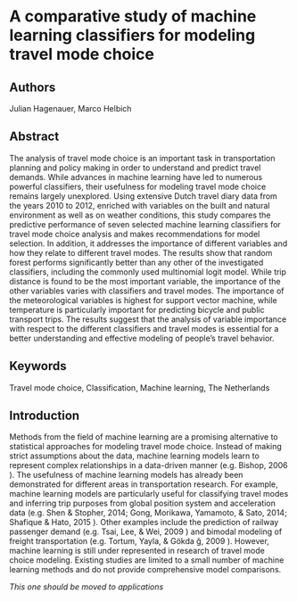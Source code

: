 # A comparative study of machine learning classifiers for modeling travel mode choice

## Authors

Julian Hagenauer, Marco Helbich

## Abstract

The analysis of travel mode choice is an important task in transportation planning and policy making in order to understand and predict travel demands. 
While advances in machine learning have led to numerous powerful classifiers, their usefulness for modeling travel mode choice remains largely unexplored. 
Using extensive Dutch travel diary data from the years 2010 to 2012, enriched with variables on the built and natural environment as well as on weather conditions, this study compares the predictive performance of seven selected machine learning classifiers for travel mode choice analysis and makes recommendations for model selection. 
In addition, it addresses the importance of different variables and how they relate to different travel modes. 
The results show that random forest performs significantly better than any other of the investigated classifiers, including the commonly used multinomial logit model.
While trip distance is found to be the most important variable, the importance of the other variables varies with classifiers and travel modes. 
The importance of the meteorological variables is highest for support vector machine, while temperature is particularly important for predicting bicycle and public transport trips. 
The results suggest that the analysis of variable importance with respect to the different classifiers and travel modes is essential for a better understanding and effective modeling of people’s travel behavior.

## Keywords

Travel mode choice, Classification, Machine learning, The Netherlands

## Introduction

Methods from the field of machine learning are a promising alternative to statistical approaches for modeling travel mode choice. 
Instead of making strict assumptions about the data, machine learning models learn to represent complex relationships in a data-driven manner (e.g. Bishop, 2006 ). 
The usefulness of machine learning models has already been demonstrated for different areas in transportation research. 
For example, machine learning models are particularly useful for classifying travel modes and inferring trip purposes from global position system and acceleration data (e.g. Shen & Stopher, 2014; Gong, Morikawa, Yamamoto, & Sato, 2014; Shafique & Hato, 2015 ). 
Other examples include the prediction of railway passenger demand (e.g. Tsai, Lee, & Wei, 2009 ) and bimodal modeling of freight transportation (e.g. Tortum, Yayla, & Gökda ğ, 2009 ). 
However, machine learning is still under represented in research of travel mode choice modeling. 
Existing studies are limited to a small number of machine learning methods and do not provide comprehensive model comparisons.

*This one should be moved to applications*